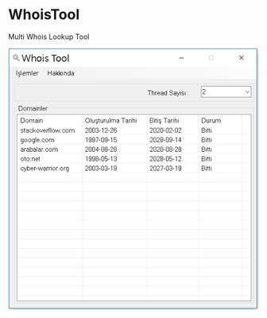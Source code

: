 # WhoisTool
Multi Whois Lookup Tool

![whois-lookup](https://github.com/dursunkatar/WhoisTool/blob/master/screen.png)
